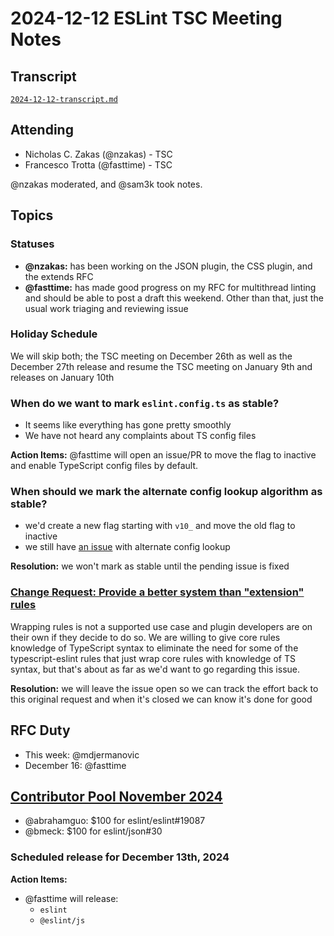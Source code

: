 # 2024-12-12 ESLint TSC Meeting Notes

## Transcript

[`2024-12-12-transcript.md`](2024-12-12-transcript.md)

## Attending

- Nicholas C. Zakas (@nzakas) - TSC
- Francesco Trotta (@fasttime) - TSC

@nzakas moderated, and @sam3k took notes.

## Topics

### Statuses

* **@nzakas:** has been working on the JSON plugin, the CSS plugin, and the extends RFC
* **@fasttime:** has made good progress on my RFC for multithread linting and should be able to post a draft this weekend. Other than that, just the usual work triaging and reviewing issue


### Holiday Schedule

We will skip both; the TSC meeting on December 26th as well as the December 27th release and resume the TSC meeting on January 9th and releases on January 10th

### When do we want to mark `eslint.config.ts` as stable? 

* It seems like everything has gone pretty smoothly
* We have not heard any complaints about TS config files

**Action Items:** @fasttime will open an issue/PR to move the flag to inactive and enable TypeScript config files by default.


### When should we mark the alternate config lookup algorithm as stable?

* we'd create a new flag starting with `v10_` and move the old flag to inactive
* we still have [an issue](https://github.com/eslint/eslint/issues/18948) with alternate config lookup

**Resolution:** we won't mark as stable until the pending issue is fixed


### [Change Request: Provide a better system than "extension" rules](https://github.com/eslint/eslint/issues/19173)

Wrapping rules is not a supported use case and plugin developers are on their own if they decide to do so. We are willing to give core rules knowledge of TypeScript syntax to eliminate the need for some of the typescript-eslint rules that just wrap core rules with knowledge of TS syntax, but that's about as far as we'd want to go regarding this issue.

**Resolution:** we will leave the issue open so we can track the effort back to this original request and when it's closed we can know it's done for good

## RFC Duty

* This week: @mdjermanovic 
* December 16: @fasttime

## [Contributor Pool November 2024](https://github.com/issues?q=org%3Aeslint+label%3A%22contributor+pool%22+merged%3A2024-11-01..2024-11-30)

- @abrahamguo: $100 for eslint/eslint#19087
- @bmeck: $100 for eslint/json#30

### Scheduled release for December 13th, 2024

**Action Items:**

- @fasttime will release:
  - `eslint`
  - `@eslint/js`
